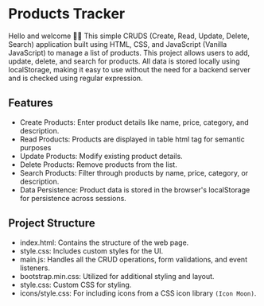 # Products Tracker
Hello and welcome 🙋‍♂
This simple CRUDS (Create, Read, Update, Delete, Search) application built using HTML, CSS, and JavaScript (Vanilla JavaScript) to manage a list of products. This project allows users to add, update, delete, and search for products. All data is stored locally using localStorage, making it easy to use without the need for a backend server and is checked using regular expression.

## Features
- Create Products: Enter product details like name, price, category, and description.
- Read Products: Products are displayed in table html tag for semantic purposes
- Update Products: Modify existing product details.
- Delete Products: Remove products from the list.
- Search Products: Filter through products by name, price, category, or description.
- Data Persistence: Product data is stored in the browser's localStorage for persistence across sessions.

## Project Structure
- index.html: Contains the structure of the web page.
- style.css: Includes custom styles for the UI.
- main.js: Handles all the CRUD operations, form validations, and event listeners.
- bootstrap.min.css: Utilized for additional styling and layout.
- style.css: Custom CSS for styling.
- icons/style.css: For including icons from a CSS icon library `(Icon Moon)`.
